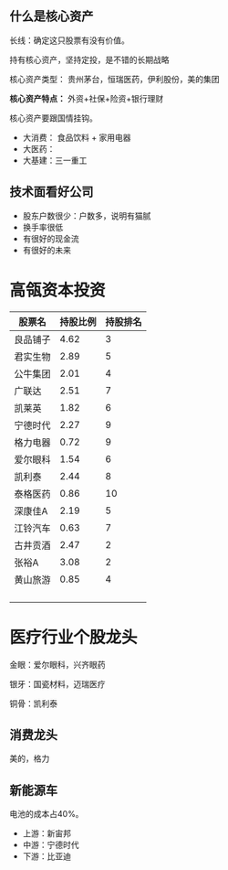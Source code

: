 ## 什么是核心资产

长线：确定这只股票有没有价值。

持有核心资产，坚持定投，是不错的长期战略

核心资产类型： 贵州茅台，恒瑞医药，伊利股份，美的集团

**核心资产特点：** 外资+社保+险资+银行理财

核心资产要跟国情挂钩。

- 大消费： 食品饮料 + 家用电器
- 大医药：
- 大基建：三一重工

## 技术面看好公司

- 股东户数很少：户数多，说明有猫腻
- 换手率很低
- 有很好的现金流
- 有很好的未来



# 高瓴资本投资

| 股票名   | 持股比例 | 持股排名 |
| -------- | -------- | -------- |
| 良品铺子 | 4.62     | 3        |
| 君实生物 | 2.89     | 5        |
| 公牛集团 | 2.01     | 4        |
| 广联达   | 2.51     | 7        |
| 凯莱英   | 1.82     | 6        |
| 宁德时代 | 2.27     | 9        |
| 格力电器 | 0.72     | 9        |
| 爱尔眼科 | 1.54     | 6        |
| 凯利泰   | 2.44     | 8        |
| 泰格医药 | 0.86     | 10       |
| 深康佳A  | 2.19     | 5        |
| 江铃汽车 | 0.63     | 7        |
| 古井贡酒 | 2.47     | 2        |
| 张裕A    | 3.08     | 2        |
| 黄山旅游 | 0.85     | 4        |
|          |          |          |
|          |          |          |
|          |          |          |
|          |          |          |

# 医疗行业个股龙头

金眼：爱尔眼科，兴齐眼药

银牙：国瓷材料，迈瑞医疗

铜骨：凯利泰



## 消费龙头

美的，格力



## 新能源车

电池的成本占40%。

- 上游：新宙邦
- 中游：宁德时代
- 下游：比亚迪

